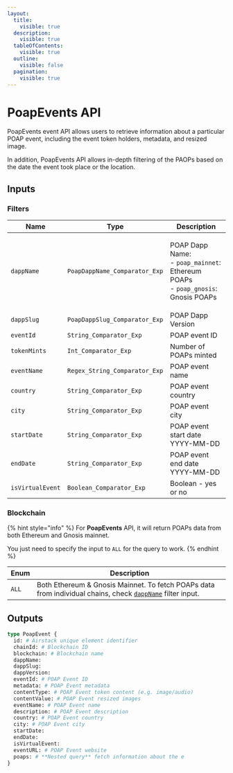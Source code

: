 ```yaml
---
layout:
  title:
    visible: true
  description:
    visible: true
  tableOfContents:
    visible: true
  outline:
    visible: false
  pagination:
    visible: true
---
```


# PoapEvents API

PoapEvents event API allows users to retrieve information about a particular POAP event, including the event token holders, metadata, and resized image.

In addition, PoapEvents API allows in-depth filtering of the PAOPs based on the date the event took place or the location.

## Inputs

### Filters

| Name             | Type                          | Description                                                                                                       |
| ---------------- | ----------------------------- | ----------------------------------------------------------------------------------------------------------------- |
| `dappName`       | `PoapDappName_Comparator_Exp` | <p>POAP Dapp Name:<br>- <code>poap_mainnet</code>: Ethereum POAPs<br>- <code>poap_gnosis</code>: Gnosis POAPs</p> |
| `dappSlug`       | `PoapDappSlug_Comparator_Exp` | POAP Dapp Version                                                                                                 |
| `eventId`        | `String_Comparator_Exp`       | POAP event ID                                                                                                     |
| `tokenMints`     | `Int_Comparator_Exp`          | Number of POAPs minted                                                                                            |
| `eventName`      | `Regex_String_Comparator_Exp` | POAP event name                                                                                                   |
| `country`        | `String_Comparator_Exp`       | POAP event country                                                                                                |
| `city`           | `String_Comparator_Exp`       | POAP event city                                                                                                   |
| `startDate`      | `String_Comparator_Exp`       | POAP event start date YYYY-MM-DD                                                                                  |
| `endDate`        | `String_Comparator_Exp`       | POAP event end date YYYY-MM-DD                                                                                    |
| `isVirtualEvent` | `Boolean_Comparator_Exp`      | Boolean - yes or no                                                                                               |

### Blockchain

{% hint style="info" %}
For **PoapEvents** API, it will return POAPs data from both Ethereum and Gnosis mainnet.

You just need to specify the input to `ALL` for the query to work.
{% endhint %}

| Enum  | Description                                                                                                                             |
| ----- | --------------------------------------------------------------------------------------------------------------------------------------- |
| `ALL` | Both Ethereum & Gnosis Mainnet. To fetch POAPs data from individual chains, check [`dappName`](poapevents-api.md#filters) filter input. |

## Outputs

```graphql
type PoapEvent {
  id: # Airstack unique element identifier
  chainId: # Blockchain ID 
  blockchain: # Blockchain name
  dappName: 
  dappSlug: 
  dappVersion: 
  eventId: # POAP Event ID
  metadata: # POAP Event metadata
  contentType: # POAP Event token content (e.g. image/audio)
  contentValue: # POAP Event resized images
  eventName: # POAP Event name
  description: # POAP Event description
  country: # POAP Event country
  city: # POAP Event city
  startDate:
  endDate: 
  isVirtualEvent: 
  eventURL: # POAP Event website
  poaps: # **Nested query** fetch information about the e
}
```
